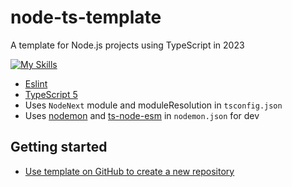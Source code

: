 # node-ts-template

A template for Node.js projects using TypeScript in 2023


[![My Skills](https://skillicons.dev/icons?i=eslint,typescript,node)](https://skillicons.dev)

- [Eslint](https://eslint.org/)
- [TypeScript 5](https://devblogs.microsoft.com/typescript/announcing-typescript-5-0/)
- Uses `NodeNext` module and moduleResolution in `tsconfig.json`
- Uses [nodemon](https://www.npmjs.com/package/nodemon) and [ts-node-esm](https://www.npmjs.com/package/ts-node) in `nodemon.json` for dev

## Getting started
- [Use template on GitHub to create a new repository](https://github.com/Saganic/node-ts-template/generate)
